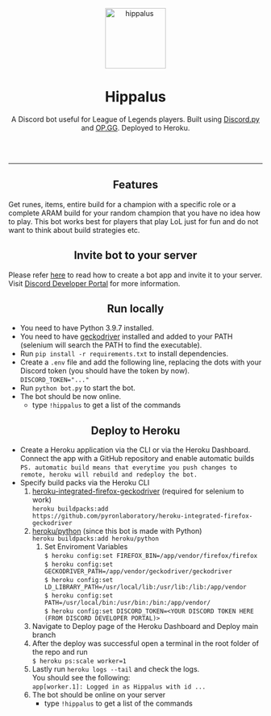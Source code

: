 <p align="center"> <img height="120" width="120" src="https://cdn.discordapp.com/attachments/326432556037832704/891739081762033704/3.png" alt="hippalus"/></p>

<h1><div align="center">Hippalus</div></h1> 
<p align="center">A Discord bot useful for League of Legends players. Built using <a href="https://discordpy.readthedocs.io/en/stable/">Discord.py</a> and <a href="https://www.op.gg/">OP.GG</a>. Deployed to Heroku.</p>

<br>
<br>

---

## <div align="center">Features</div>
Get runes, items, entire build for a champion with a specific role or a complete ARAM build for your random champion that you have no idea how to play. This bot works best for players that play LoL just for fun and do not want to think about build strategies etc.

## <div align="center">Invite bot to your server</div>
Please refer <a href="https://discordpy.readthedocs.io/en/stable/discord.html">here</a> to read how to create a bot app and invite it to your server. Visit [Discord Developer Portal](https://discord.com/developers/applications) for more information.


## <div align="center">Run locally</div>

- You need to have Python 3.9.7 installed.
- You need to have [geckodriver](https://github.com/mozilla/geckodriver/releases) installed and added to your PATH (selenium will search the PATH to find the executable).
- Run `pip install -r requirements.txt` to install dependencies.
- Create a `.env` file and add the following line, replacing the dots with your Discord token (you should have the token by now). <br>
  `DISCORD_TOKEN="..."`
- Run `python bot.py` to start the bot.
- The bot should be now online.
  - type `!hippalus` to get a list of the commands

## <div align="center">Deploy to Heroku</div>

- Create a Heroku application via the CLI or via the Heroku Dashboard. Connect the app with a GitHub repository and enable automatic builds <br>
    `PS. automatic build means that everytime you push changes to remote, heroku will rebuild and redeploy the bot.`
- Specify build packs via the Heroku CLI
    1. [heroku-integrated-firefox-geckodriver](https://elements.heroku.com/buildpacks/pyronlaboratory/heroku-integrated-firefox-geckodriver) (required for selenium to work)<br>
        `heroku buildpacks:add https://github.com/pyronlaboratory/heroku-integrated-firefox-geckodriver` <br>
    2. [heroku/python](https://elements.heroku.com/buildpacks/heroku/heroku-buildpack-python) (since this bot is made with Python) <br>
        `heroku buildpacks:add heroku/python` <br>
       1. Set Enviroment Variables <br>
           `$ heroku config:set FIREFOX_BIN=/app/vendor/firefox/firefox`<br>
           `$ heroku config:set GECKODRIVER_PATH=/app/vendor/geckodriver/geckodriver`<br>
           `$ heroku config:set LD_LIBRARY_PATH=/usr/local/lib:/usr/lib:/lib:/app/vendor`<br>
           `$ heroku config:set PATH=/usr/local/bin:/usr/bin:/bin:/app/vendor/`<br>
           `$ heroku config:set DISCORD_TOKEN=<YOUR DISCORD TOKEN HERE (FROM DISCORD DEVELOPER PORTAL)>`<br>
    3. Navigate to Deploy page of the Heroku Dashboard and Deploy main branch <br>
    4. After the deploy was successful open a terminal in the root folder of the repo and run <br>
        `$ heroku ps:scale worker=1`
    5. Lastly run `heroku logs --tail` and check the logs. <br>
       You should see the following: <br>
            `app[worker.1]: Logged in as Hippalus with id ...`
    6. The bot should be online on your server <br>
       - type `!hippalus` to get a list of the commands